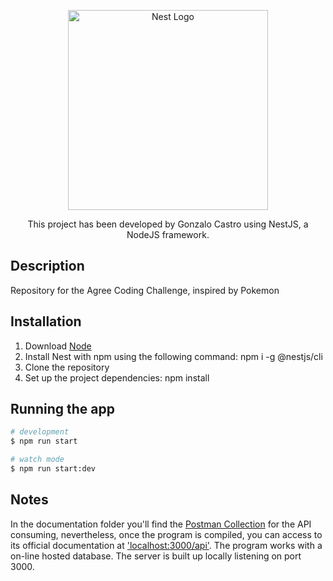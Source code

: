 <p align="center">
  <a href="http://nestjs.com/" target="blank"><img src="https://nestjs.com/img/logo_text.svg" width="320" alt="Nest Logo" /></a>
</p>

[circleci-image]: https://img.shields.io/circleci/build/github/nestjs/nest/master?token=abc123def456
[circleci-url]: https://circleci.com/gh/nestjs/nest

  <p align="center">This project has been developed by Gonzalo Castro using NestJS, a NodeJS framework.</p>
    <p align="center">
</p>
  <!--[![Backers on Open Collective](https://opencollective.com/nest/backers/badge.svg)](https://opencollective.com/nest#backer)
  [![Sponsors on Open Collective](https://opencollective.com/nest/sponsors/badge.svg)](https://opencollective.com/nest#sponsor)-->

## Description

Repository for the Agree Coding Challenge, inspired by Pokemon

## Installation

<ol>
  <li>
    Download <a href="https://nodejs.org" target>Node</a>
  </li>
  <li>
    Install Nest with npm using the following command: npm i -g @nestjs/cli
  </li>
  <li>
    Clone the repository
  </li>
  <li>
    Set up the project dependencies: npm install
  </li>
</ol>

## Running the app

```bash
# development
$ npm run start

# watch mode
$ npm run start:dev
```

## Notes

In the documentation folder you'll find the <a href="https://github.com/gonzacastro/PokemonAPI/tree/main/documentation">Postman Collection</a> for the API consuming, nevertheless, once the program is compiled, you can access to its official documentation at <a href="localhost:3000/api">'localhost:3000/api'</a>.
The program works with a on-line hosted database.
The server is built up locally listening on port 3000.
